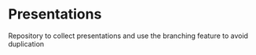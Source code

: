 # Presentations
Repository to collect presentations and use the branching feature to avoid duplication
